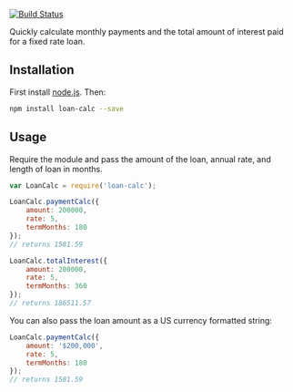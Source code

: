 [![Build Status](https://travis-ci.org/cfpb/loan-calc.svg?branch=master)](https://travis-ci.org/cfpb/loan-calc)

Quickly calculate monthly payments and the total amount of interest paid for a fixed rate loan.

## Installation

First install [node.js](http://nodejs.org/). Then:

```sh
npm install loan-calc --save
```

## Usage

Require the module and pass the amount of the loan, annual rate, and length of loan in months.

```javascript
var LoanCalc = require('loan-calc');

LoanCalc.paymentCalc({
    amount: 200000,
    rate: 5,
    termMonths: 180
});
// returns 1581.59

LoanCalc.totalInterest({
    amount: 200000,
    rate: 5,
    termMonths: 360
});
// returns 186511.57
```

You can also pass the loan amount as a US currency formatted string:

```javascript
LoanCalc.paymentCalc({
    amount: '$200,000',
    rate: 5,
    termMonths: 180
});
// returns 1581.59
```
